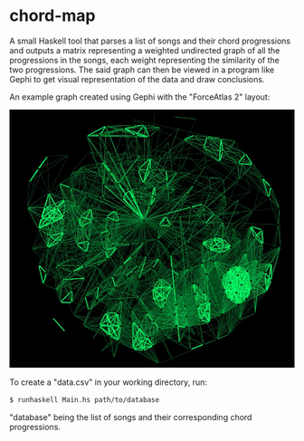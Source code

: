 # chord-map

A small Haskell tool that parses a list of songs and their chord progressions and outputs a matrix representing a weighted undirected graph of all the progressions in the songs, each weight representing the similarity of the two progressions.
The said graph can then be viewed in a program like Gephi to get visual representation of the data and draw conclusions.

An example graph created using Gephi with the "ForceAtlas 2" layout:

![graph](https://github.com/mcxim/chord-map/blob/master/gephi-graph.jpg?raw=true)

To create a "data.csv" in your working directory, run:
```sh
$ runhaskell Main.hs path/to/database
```
"database" being the list of songs and their corresponding chord progressions.
